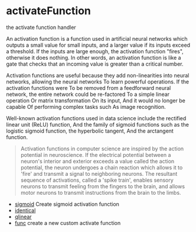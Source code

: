 # activateFunction

the activate function handler
 
 An activation function is a function used in artificial neural
 networks which outputs a small value for small inputs, and a
 larger value if its inputs exceed a threshold. If the inputs
 are large enough, the activation function "fires", otherwise it
 does nothing. In other words, an activation function is like a
 gate that checks that an incoming value is greater than a 
 critical number.
 
 Activation functions are useful because they add non-linearities
 into neural networks, allowing the neural networks To learn 
 powerful operations. If the activation functions were To be removed
 from a feedforward neural network, the entire network could be 
 re-factored To a simple linear operation Or matrix transformation
 On its input, And it would no longer be capable Of performing 
 complex tasks such As image recognition.
 
 Well-known activation functions used in data science include the 
 rectified linear unit (ReLU) function, And the family of sigmoid 
 functions such as the logistic sigmoid function, the hyperbolic
 tangent, And the arctangent function.
> Activation functions in computer science are inspired by the 
>  action potential in neuroscience. If the electrical potential
>  between a neuron's interior and exterior exceeds a value called 
>  the action potential, the neuron undergoes a chain reaction 
>  which allows it to 'fire' and transmit a signal to neighboring 
>  neurons. The resultant sequence of activations, called a 'spike 
>  train', enables sensory neurons to transmit feeling from the 
>  fingers to the brain, and allows motor neurons to transmit 
>  instructions from the brain to the limbs.

+ [sigmoid](activateFunction/sigmoid.1) Create sigmoid activation function
+ [identical](activateFunction/identical.1) 
+ [qlinear](activateFunction/qlinear.1) 
+ [func](activateFunction/func.1) create a new custom activate function
